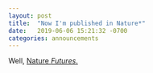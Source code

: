 ```yaml
---
layout: post
title:  "Now I'm published in Nature*"
date:   2019-06-06 15:21:32 -0700
categories: announcements
---
```



Well, [Nature _Futures_.](https://www.nature.com/articles/d41586-020-02384-4?utm_source=twt_nft&utm_medium=social&utm_campaign=futures)
